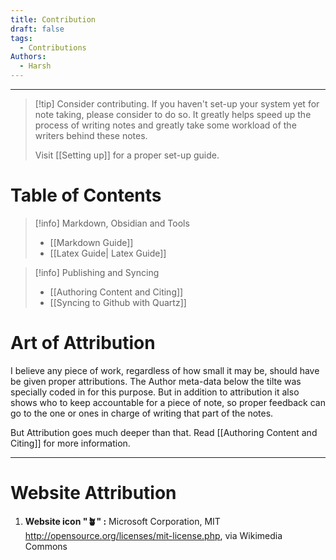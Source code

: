 ```yaml
---
title: Contribution
draft: false
tags:
  - Contributions
Authors:
  - Harsh
---
```

---

>[!tip] Consider contributing.
>If you haven't set-up your system yet for note taking, please consider to do so. It greatly helps speed up the process of writing notes and greatly take some workload of the writers behind these notes.
>
>Visit [[Setting up]] for a proper set-up guide. 

# Table of Contents

>[!info] Markdown, Obsidian and Tools
> 
>- [[Markdown Guide]]
> - [[Latex Guide| Latex Guide]]
>   

>[!info] Publishing and Syncing
>
>- [[Authoring Content and Citing]]
>- [[Syncing to Github with Quartz]]

# Art of Attribution

I believe any piece of work, regardless of how small it may be, should have be given proper attributions. The Author meta-data below the tilte was specially coded in for this purpose. But in addition to attribution it also shows who to keep accountable for a piece of note, so proper feedback can go to the one or ones in charge of writing that part of the notes.

But Attribution goes much deeper than that. Read [[Authoring Content and Citing]] for more information. 

---
# Website Attribution

1. **Website icon "🪴" :**
	Microsoft Corporation, MIT <http://opensource.org/licenses/mit-license.php>, via Wikimedia Commons




